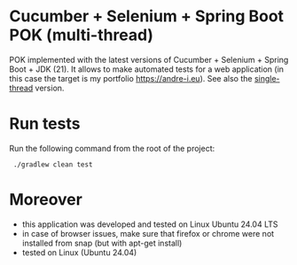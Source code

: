 # Cucumber + Selenium + Spring Boot POK (multi-thread)

POK implemented with the latest versions of Cucumber + Selenium + Spring Boot + JDK (21). It allows to make automated
tests for a web application (in this case the target is my portfolio https://andre-i.eu).
See also the [single-thread](https://github.com/goto-eof/andre-i-test-selenium-cucumber-spring-boot-single-thread)
version.

# Run tests

Run the following command from the root of the project:

 ```
  ./gradlew clean test
 ```

# Moreover

- this application was developed and tested on Linux Ubuntu 24.04 LTS
- in case of browser issues, make sure that firefox or chrome were not installed from snap (but with apt-get install)
- tested on Linux (Ubuntu 24.04)